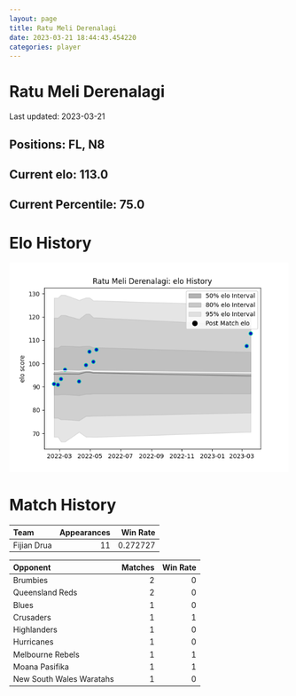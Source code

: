 ```yaml
---  
layout: page  
title: Ratu Meli Derenalagi  
date: 2023-03-21 18:44:43.454220  
categories: player  
---
```

# Ratu Meli Derenalagi


Last updated: 2023-03-21
## Positions: FL, N8

## Current elo: 113.0

## Current Percentile: 75.0

# Elo History


![elo history](history_RatuMeliDerenalagi.png)
# Match History


| Team        |   Appearances |   Win Rate |
|:------------|--------------:|-----------:|
| Fijian Drua |            11 |   0.272727 |

| Opponent                 |   Matches |   Win Rate |
|:-------------------------|----------:|-----------:|
| Brumbies                 |         2 |          0 |
| Queensland Reds          |         2 |          0 |
| Blues                    |         1 |          0 |
| Crusaders                |         1 |          1 |
| Highlanders              |         1 |          0 |
| Hurricanes               |         1 |          0 |
| Melbourne Rebels         |         1 |          1 |
| Moana Pasifika           |         1 |          1 |
| New South Wales Waratahs |         1 |          0 |